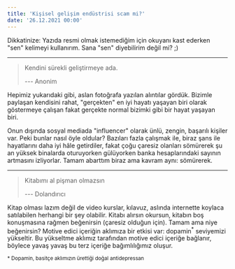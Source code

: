 ```yaml
---
title: 'Kişisel gelişim endüstrisi scam mi?'
date: '26.12.2021 00:00'
---
```


Dikkatinize: Yazıda resmi olmak istemediğim için okuyanı kast ederken "sen" kelimeyi kullanırım. Sana "sen" diyebilirim değil mi? ;)

---

> Kendini sürekli geliştirmeye ada.
>
> --- Anonim

Hepimiz yukarıdaki gibi, aslan fotoğrafa yazılan alıntılar gördük. Bizimle paylaşan kendisini rahat, "gerçekten" en iyi hayatı yaşayan biri olarak göstermeye çalışan fakat gerçekte normal bizimki gibi bir hayat yaşayan biri.

Onun dışında sosyal mediada "influencer" olarak ünlü, zengin, başarılı kişiler var. Peki bunlar nasıl öyle oldular? Bazıları fazla çalışmak ile, biraz şans ile hayatlarını daha iyi hâle getirdiler, fakat çoğu çaresiz olanları sömürerek şu an yüksek binalarda oturuyorken gülüyorken banka hesaplarındaki sayının artmasını izliyorlar. Tamam abarttım biraz ama kavram aynı: sömürerek.

---

> Kitabımı al pişman olmazsın
>
> --- Dolandırıcı

Kitap olması lazım değil de video kurslar, kılavuz, aslında internette koylaca satılabilen herhangi bir şey olabilir. Kitabı alırsın okursun, kitabın boş konuşmasına rağmen beğenirsin (çaresiz olduğun için). Tamam ama niye beğenirsin? Motive edici içeriğin aklımıza bir etkisi var: dopamin<sup>\*</sup> seviyemizi yükseltir. Bu yükseltme aklımız tarafından motive edici içeriğe bağlanır, böylece yavaş yavaş bu terz içeriğe bağımlılığımız oluşur.

<sup>
  * Dopamin, basitçe aklımızın ürettiği doğal antidepressan
</sup>
